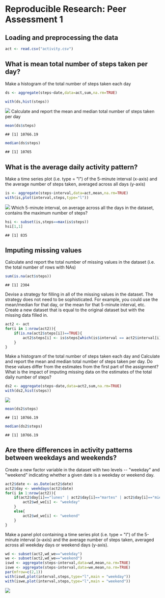 # Reproducible Research: Peer Assessment 1


## Loading and preprocessing the data


```r
act <- read.csv("activity.csv")
```

## What is mean total number of steps taken per day?

Make a histogram of the total number of steps taken each day

```r
ds <- aggregate(steps~date,data=act,sum,na.rm=TRUE)
```

```r
with(ds,hist(steps))
```

![](PA1_template_files/figure-html/histogram-1.png)<!-- -->
Calculate and report the mean and median total number of steps taken per day

```r
mean(ds$steps)
```

```
## [1] 10766.19
```

```r
median(ds$steps)
```

```
## [1] 10765
```

## What is the average daily activity pattern?

Make a time series plot (i.e. type = "l") of the 5-minute interval (x-axis) and the average number of steps taken, averaged across all days (y-axis)

```r
is <- aggregate(steps~interval,data=act,mean,na.rm=TRUE)
with(is,plot(interval,steps,type="l"))
```

![](PA1_template_files/figure-html/unnamed-chunk-4-1.png)<!-- -->
Which 5-minute interval, on average across all the days in the dataset, contains the maximum number of steps?

```r
hsi <- subset(is,steps==max(is$steps))
hsi[1,1]
```

```
## [1] 835
```

## Imputing missing values

Calculate and report the total number of missing values in the dataset (i.e. the total number of rows with NAs)

```r
sum(is.na(act$steps))
```

```
## [1] 2304
```
Devise a strategy for filling in all of the missing values in the dataset. The strategy does not need to be sophisticated. For example, you could use the mean/median for that day, or the mean for that 5-minute interval, etc.  
Create a new dataset that is equal to the original dataset but with the missing data filled in.

```r
act2 <- act
for(i in 1:nrow(act2)){
    if(is.na(act2$steps[i])==TRUE){
        act2$steps[i] <- is$steps[which(is$interval == act2$interval[i])]
    }
}
```
Make a histogram of the total number of steps taken each day and Calculate and report the mean and median total number of steps taken per day. Do these values differ from the estimates from the first part of the assignment? What is the impact of imputing missing data on the estimates of the total daily number of steps?

```r
ds2 <- aggregate(steps~date,data=act2,sum,na.rm=TRUE)
with(ds2,hist(steps))
```

![](PA1_template_files/figure-html/unnamed-chunk-8-1.png)<!-- -->

```r
mean(ds2$steps)
```

```
## [1] 10766.19
```

```r
median(ds2$steps)   
```

```
## [1] 10766.19
```

## Are there differences in activity patterns between weekdays and weekends?

Create a new factor variable in the dataset with two levels -- "weekday" and "weekend" indicating whether a given date is a weekday or weekend day.

```r
act2$date <- as.Date(act2$date)
act2$day <- weekdays(act2$date)
for(i in 1:nrow(act2)){
    if(act2$day[i]=="lunes" | act2$day[i]=="martes" | act2$day[i]=="miércoles" | act2$day[i]=="jueves" | act2$day[i]=="viernes"){
        act2$wd_we[i] <- "weekday"
    }
    else{
        act2$wd_we[i] <- "weekend"
    }
}
```
Make a panel plot containing a time series plot (i.e. type = "l") of the 5-minute interval (x-axis) and the average number of steps taken, averaged across all weekday days or weekend days (y-axis).

```r
wd <- subset(act2,wd_we=="weekday")
we <- subset(act2,wd_we=="weekend")
iswd <- aggregate(steps~interval,data=wd,mean,na.rm=TRUE)
iswe <- aggregate(steps~interval,data=we,mean,na.rm=TRUE)
par(mfrow=c(2,1))
with(iswd,plot(interval,steps,type="l",main = "weekday"))
with(iswe,plot(interval,steps,type="l",main = "weekend"))
```

![](PA1_template_files/figure-html/unnamed-chunk-10-1.png)<!-- -->

